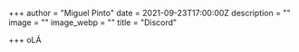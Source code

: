 +++
author = "Miguel Pinto"
date = 2021-09-23T17:00:00Z
description = ""
image = ""
image_webp = ""
title = "Discord"

+++
oLÁ